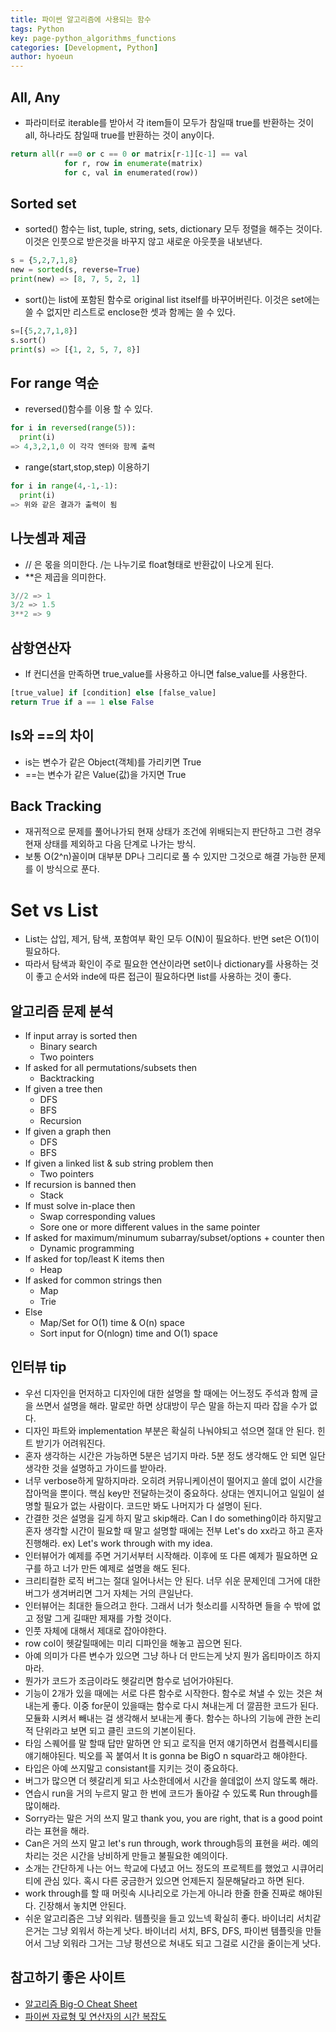 ```yaml
---
title: 파이썬 알고리즘에 사용되는 함수
tags: Python
key: page-python_algorithms_functions
categories: [Development, Python]
author: hyoeun
---
```


## All, Any
* 파라미터로 iterable를 받아서 각 item들이 모두가 참일때 true를 반환하는 것이 all, 하나라도 참일때 true를 반환하는 것이 any이다.
```python
return all(r ==0 or c == 0 or matrix[r-1][c-1] == val 
            for r, row in enumerate(matrix)
            for c, val in enumerated(row))
```

## Sorted set
* sorted() 함수는 list, tuple, string, sets, dictionary 모두 정렬을 해주는 것이다. 이것은 인풋으로 받은것을 바꾸지 않고 새로운 아웃풋을 내보낸다.
```python
s = {5,2,7,1,8}
new = sorted(s, reverse=True)
print(new) => [8, 7, 5, 2, 1]
```
* sort()는 list에 포함된 함수로 original list itself를 바꾸어버린다. 이것은 set에는 쓸 수 없지만 리스트로 enclose한 셋과 함께는 쓸 수 있다.
```python
s=[{5,2,7,1,8}]
s.sort()
print(s) => [{1, 2, 5, 7, 8}]
```

## For range 역순
* reversed()함수를 이용 할 수 있다.
```python
for i in reversed(range(5)):
  print(i)
=> 4,3,2,1,0 이 각각 엔터와 함께 출력
```

* range(start,stop,step) 이용하기
```python
for i in range(4,-1,-1):
  print(i)
=> 위와 같은 결과가 출력이 됨
```

## 나눗셈과 제곱
* // 은 몫을 의미한다. /는 나누기로 float형태로 반환값이 나오게 된다.
* **은 제곱을 의미한다.
```python
3//2 => 1
3/2 => 1.5
3**2 => 9
```

## 삼항연산자
* If 컨디션을 만족하면 true_value를 사용하고 아니면 false_value를 사용한다.
```python
[true_value] if [condition] else [false_value]
return True if a == 1 else False
```

## Is와 ==의 차이
* is는 변수가 같은 Object(객체)를 가리키면 True
* ==는 변수가 같은 Value(값)을 가지면 True

## Back Tracking
* 재귀적으로 문제를 풀어나가되 현재 상태가 조건에 위배되는지 판단하고 그런 경우 현재 상태를 제외하고 다음 단계로 나가는 방식.
* 보통 O(2^n)꼴이며 대부분 DP나 그리디로 풀 수 있지만 그것으로 해결 가능한 문제를 이 방식으로 푼다.

# Set vs List
* List는 삽입, 제거, 탐색, 포함여부 확인 모두 O(N)이 필요하다. 반면 set은 O(1)이 필요하다.
* 따라서 탐색과 확인이 주로 필요한 연산이라면 set이나 dictionary를 사용하는 것이 좋고 순서와 inde에 따른 접근이 필요하다면 list를 사용하는 것이 좋다.

## 알고리즘 문제 분석
* If input array is sorted then
  - Binary search
  - Two pointers
* If asked for all permutations/subsets then
  - Backtracking
* If given a tree then
  - DFS
  - BFS
  - Recursion
* If given a graph then
  - DFS
  - BFS
* If given a linked list & sub string problem then
  - Two pointers
* If recursion is banned then
  - Stack
* If must solve in-place then
  - Swap corresponding values
  - Sore one or more different values in the same pointer
* If asked for maximum/minumum subarray/subset/options + counter then
  - Dynamic programming
* If asked for top/least K items then
  - Heap
* If asked for common strings then
  - Map
  - Trie
* Else
  - Map/Set for O(1) time & O(n) space
  - Sort input for O(nlogn) time and O(1) space

## 인터뷰 tip
* 우선 디자인을 먼저하고 디자인에 대한 설명을 할 때에는 어느정도 주석과 함께 글을 쓰면서 설명을 해라. 말로만 하면 상대방이 무슨 말을 하는지 따라 잡을 수가 없다.
* 디자인 파트와 implementation 부분은 확실히 나눠야되고 섞으면 절대 안 된다. 힌트 받기가 어려워진다.
* 혼자 생각하는 시간은 가능하면 5분은 넘기지 마라. 5분 정도 생각해도 안 되면 일단 생각한 것을 설명하고 가이드를 받아라.
* 너무 verbose하게 말하지마라. 오히려 커뮤니케이션이 떨어지고 쓸데 없이 시간을 잡아먹을 뿐이다. 핵심 key만 전달하는것이 중요하다. 상대는 엔지니어고 일일이 설명할 필요가 없는 사람이다. 코드만 봐도 나머지가 다 설명이 된다.
* 간결한 것은 설명을 길게 하지 말고 skip해라. Can I do something이라 하지말고 혼자 생각할 시간이 필요할 때 말고 설명할 때에는 전부 Let's do 
xx라고 하고 혼자 진행해라. ex) Let's work through with my idea.
* 인터뷰어가 예제를 주면 거기서부터 시작해라. 이후에 또 다른 예제가 필요하면 요구를 하고 너가 만든 예제로 설명을 해도 된다.
* 크리티컬한 로직 버그는 절대 일어나서는 안 된다. 너무 쉬운 문제인데 그거에 대한 버그가 생겨버리면 그거 자체는 거의 큰일난다.
* 인터뷰어는 최대한 들으려고 한다. 그래서 너가 헛소리를 시작하면 들을 수 밖에 없고 정말 그게 길때만 제재를 가할 것이다.
* 인풋 자체에 대해서 제대로 잡아야한다.
* row col이 헷갈릴때에는 미리 디파인을 해놓고 꼽으면 된다.
* 아예 의미가 다른 변수가 있으면 그냥 하나 더 만드는게 낫지 뭔가 옵티마이즈 하지 마라.
* 뭔가가 코드가 조금이라도 헷갈리면 함수로 넘어가야된다.
* 기능이 2개가 있을 때에는 서로 다른 함수로 시작한다. 함수로 쳐낼 수 있는 것은 쳐내는게 좋다. 이중 for문이 있을때는 함수로 다시 쳐내는게 더 깔끔한 코드가 된다. 모듈화 시켜서 빼내는 걸 생각해서 보내는게 
좋다. 함수는 하나의 기능에 관한 논리적 단위라고 보면 되고 클린 코드의 기본이된다.
* 타임 스퀘어를 말 할때 답만 말하면 안 되고 로직을 먼저 얘기하면서 컴플렉시티를 얘기해야된다. 빅오를 꼭 붙여서 It is gonna be BigO n squar라고 해야한다.
* 타입은 아예 쓰지말고 consistant를 지키는 것이 중요하다.
* 버그가 많으면 더 헷갈리게 되고 사소한데에서 시간을 쓸데없이 쓰지 않도록 해라.
* 연습시 run을 거의 누르지 말고 한 번에 코드가 돌아갈 수 있도록 Run through를 많이해라.
* Sorry라는 말은 거의 쓰지 말고 thank you, you are right, that is a good point라는 표현을 해라.
* Can은 거의 쓰지 말고 let's run through, work through등의 표현을 써라. 예의 차리는 것은 시간을 낭비하게 만들고 불필요한 예의이다.
* 소개는 간단하게 나는 어느 학교에 다녔고 어느 정도의 프로젝트를 했었고 시큐어리티에 관심 있다. 혹시 다른 궁금한거 있으면 언제든지 질문해달라고 하면 된다.
* work through를 할 때 머릿속 시나리오로 가는게 아니라 한줄 한줄 진짜로 해야된다. 긴장해서 놓치면 안된다.
* 쉬운 알고리즘은 그냥 외워라. 템플릿을 들고 있느넥 확실히 좋다. 바이너리 서치같은거는 그냥 외워서 하는게 낫다. 바이너리 서치, BFS, DFS, 파이썬 템플릿을 만들어서 그냥 외워라 그거는 그냥 펑션으로 쳐내도 되고 그걸로 시간을 줄이는게 낫다.

## 참고하기 좋은 사이트
* [알고리즘 Big-O Cheat Sheet](https://www.bigocheatsheet.com/)
* [파이썬 자료형 및 연산자의 시간 복잡도](https://chancoding.tistory.com/43)